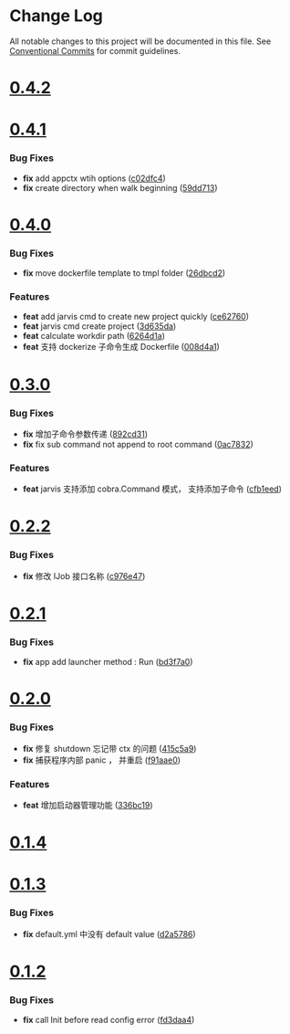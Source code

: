 # Change Log

All notable changes to this project will be documented in this file.
See [Conventional Commits](https://conventionalcommits.org) for commit guidelines.



# [0.4.2](https://github.com/go-jarvis/jarvis/compare/v0.4.1...v0.4.2)


# [0.4.1](https://github.com/go-jarvis/jarvis/compare/v0.4.0...v0.4.1)

### Bug Fixes

* **fix** add appctx wtih options ([c02dfc4](https://github.com/go-jarvis/jarvis/commit/c02dfc47d2c8085f620ce01dd820b69839eb500f))
* **fix** create directory when walk beginning ([59dd713](https://github.com/go-jarvis/jarvis/commit/59dd71397d9768bebfb41b2d5fcb0ea728edda2c))



# [0.4.0](https://github.com/go-jarvis/jarvis/compare/v0.3.0...v0.4.0)

### Bug Fixes

* **fix** move dockerfile template to tmpl folder ([26dbcd2](https://github.com/go-jarvis/jarvis/commit/26dbcd2296d2bff14733655d419f9069ec227ac3))


### Features

* **feat** add jarvis cmd to create new project quickly ([ce62760](https://github.com/go-jarvis/jarvis/commit/ce62760685c78710f9afb4c5b998e667070910a3))
* **feat** jarvis cmd create project ([3d635da](https://github.com/go-jarvis/jarvis/commit/3d635da76d1c30ce9acb7ff2c1a9543bbf3107d9))
* **feat** calculate workdir path ([6264d1a](https://github.com/go-jarvis/jarvis/commit/6264d1a9362091b3a1b70734b0e6027cdba32669))
* **feat** 支持 dockerize 子命令生成 Dockerfile ([008d4a1](https://github.com/go-jarvis/jarvis/commit/008d4a155d1c07674ce4db62d015b06dd569878f))



# [0.3.0](https://github.com/go-jarvis/jarvis/compare/v0.2.2...v0.3.0)

### Bug Fixes

* **fix** 增加子命令参数传递 ([892cd31](https://github.com/go-jarvis/jarvis/commit/892cd3162095dd6290bdafc24f264cc3338c440c))
* **fix** fix sub command not append to root command ([0ac7832](https://github.com/go-jarvis/jarvis/commit/0ac7832ed80c09cbcf077c3f84d7424654b5f2c8))


### Features

* **feat** jarvis 支持添加 cobra.Command 模式， 支持添加子命令 ([cfb1eed](https://github.com/go-jarvis/jarvis/commit/cfb1eedf195c01c122990e58d9a81ca832c3f604))



# [0.2.2](https://github.com/go-jarvis/jarvis/compare/v0.2.1...v0.2.2)

### Bug Fixes

* **fix** 修改 IJob 接口名称 ([c976e47](https://github.com/go-jarvis/jarvis/commit/c976e47b2b295937a8a64e8a0f523c74573d2b6b))



# [0.2.1](https://github.com/go-jarvis/jarvis/compare/v0.2.0...v0.2.1)

### Bug Fixes

* **fix** app add launcher method : Run ([bd3f7a0](https://github.com/go-jarvis/jarvis/commit/bd3f7a0bbc84e1f6c1cf6411ba0dd12ed8de442d))



# [0.2.0](https://github.com/go-jarvis/jarvis/compare/v0.1.4...v0.2.0)

### Bug Fixes

* **fix** 修复 shutdown 忘记带 ctx 的问题 ([415c5a9](https://github.com/go-jarvis/jarvis/commit/415c5a9712b52a6e0012129c417cf4ffc8d82071))
* **fix** 捕获程序内部 panic ， 并重启 ([f91aae0](https://github.com/go-jarvis/jarvis/commit/f91aae0ee32c7cd9700d3414948598c0e887b790))


### Features

* **feat** 增加启动器管理功能 ([336bc19](https://github.com/go-jarvis/jarvis/commit/336bc19a9987cb711a796afb4c14d3e8ade41f7d))



# [0.1.4](https://github.com/go-jarvis/jarvis/compare/v0.1.3...v0.1.4)



# [0.1.3](https://github.com/go-jarvis/jarvis/compare/v0.1.2...v0.1.3)

### Bug Fixes

* **fix** default.yml 中没有 default value ([d2a5786](https://github.com/go-jarvis/jarvis/commit/d2a5786582ba349fd7df6d0e3165800ea472cbb4))



# [0.1.2](https://github.com/go-jarvis/jarvis/compare/v0.1.1...v0.1.2)

### Bug Fixes

* **fix** call Init before read config error ([fd3daa4](https://github.com/go-jarvis/jarvis/commit/fd3daa47e5b489bc87713e7ffb79e48aeefa7750))

